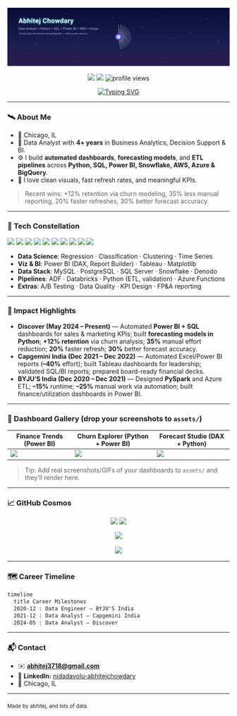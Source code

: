 <!-- Cosmic, lively, animated profile README for Abhitej -->
<p align="center">
  <img src="./assets/space-explosion.svg" alt="Space Explosion Banner" />
</p>

<p align="center">
  <a href="mailto:abhitej3718@gmail.com"><img src="https://img.shields.io/badge/Email-abhitej3718%40gmail.com-0A66C2?style=for-the-badge&logo=gmail"></a>
  <a href="https://www.linkedin.com/in/nidadavolu-abhitejchowdary"><img src="https://img.shields.io/badge/LinkedIn-Abhitej%20Chowdary-0A66C2?style=for-the-badge&logo=linkedin"></a>
  <img src="https://komarev.com/ghpvc/?username=Abhitej97&style=for-the-badge" alt="profile views"/>
</p>

<p align="center">
  <a href="https://git.io/typing-svg">
    <img src="https://readme-typing-svg.demolab.com?font=Orbitron&weight=700&size=26&duration=3300&pause=800&center=true&vCenter=true&width=920&lines=Hi%2C+I'm+Abhitej+Chowdary+%F0%9F%9A%80;Data+Analyst+%7C+Python+%7C+SQL+%7C+Power+BI;I+turn+data+into+stories+%26+dashboards;Smooth.+Lively.+Out+of+this+world." alt="Typing SVG" />
  </a>
</p>

---

### 🛰️ About Me
- 📍 Chicago, IL
- 🧠 Data Analyst with **4+ years** in Business Analytics, Decision Support & BI.
- ⚙️ I build **automated dashboards**, **forecasting models**, and **ETL pipelines** across **Python, SQL, Power BI, Snowflake, AWS, Azure & BigQuery**.
- 🌌 I love clean visuals, fast refresh rates, and meaningful KPIs.

> Recent wins: +12% retention via churn modeling, 35% less manual reporting, 20% faster refreshes, 30% better forecast accuracy.

---

### 🌠 Tech Constellation
<p>
  <img src="https://img.shields.io/badge/Python-3776AB?logo=python&logoColor=white" />
  <img src="https://img.shields.io/badge/SQL-025E8C?logo=postgresql&logoColor=white" />
  <img src="https://img.shields.io/badge/Power%20BI-F2C811?logo=powerbi&logoColor=000" />
  <img src="https://img.shields.io/badge/Tableau-E97627?logo=tableau&logoColor=white" />
  <img src="https://img.shields.io/badge/Snowflake-29B5E8?logo=snowflake&logoColor=white" />
  <img src="https://img.shields.io/badge/AWS-232F3E?logo=amazon-aws&logoColor=FF9900" />
  <img src="https://img.shields.io/badge/Azure-0078D4?logo=microsoft-azure&logoColor=white" />
  <img src="https://img.shields.io/badge/BigQuery-4285F4?logo=google-cloud&logoColor=white" />
  <img src="https://img.shields.io/badge/Excel-217346?logo=microsoft-excel&logoColor=white" />
  <img src="https://img.shields.io/badge/Git-F05032?logo=git&logoColor=white" />
</p>

- **Data Science**: Regression · Classification · Clustering · Time Series
- **Viz & BI**: Power BI (DAX, Report Builder) · Tableau · Matplotlib
- **Data Stack**: MySQL · PostgreSQL · SQL Server · Snowflake · Denodo
- **Pipelines**: ADF · Databricks · Python (ETL, validation) · Azure Functions
- **Extras**: A/B Testing · Data Quality · KPI Design · FP&A reporting

---

### 🚀 Impact Highlights
- **Discover (May 2024 – Present)** — Automated **Power BI + SQL** dashboards for sales & marketing KPIs; built **forecasting models in Python**; **+12% retention** via churn analysis; **35%** manual effort reduction; **20%** faster refresh; **30%** better forecast accuracy.  
- **Capgemini India (Dec 2021 – Dec 2022)** — Automated Excel/Power BI reports (**–40%** effort); built Tableau dashboards for leadership; validated SQL/BI reports; prepared board-ready financial decks.  
- **BYJU’S India (Dec 2020 – Dec 2021)** — Designed **PySpark** and Azure ETL; **–15%** runtime; **–25%** manual work via automation; built finance/utilization dashboards in Power BI.

---

### 🌌 Dashboard Gallery (drop your screenshots to `assets/`)
| Finance Trends (Power BI) | Churn Explorer (Python + Power BI) | Forecast Studio (DAX + Python) |
|---|---|---|
| <img src="./assets/finance-trends.png" width="300"/> | <img src="./assets/churn-explorer.gif" width="300"/> | <img src="./assets/forecast-studio.png" width="300"/> |

> Tip: Add real screenshots/GIFs of your dashboards to `assets/` and they’ll render here.

---

### 📈 GitHub Cosmos
<p align="center">
  <img height="160" src="https://github-readme-stats.vercel.app/api?username=Abhitej97&show_icons=true&theme=radical" />
  <img height="160" src="https://streak-stats.demolab.com?user=Abhitej97&theme=radical" />
</p>
<p align="center">
  <img height="160" src="https://github-readme-stats.vercel.app/api/top-langs/?username=Abhitej97&layout=compact&theme=radical" />
</p>
<p align="center">
  <img src="https://github-readme-activity-graph.vercel.app/graph?username=Abhitej97&theme=react-dark" />
</p>

---

### 🗺️ Career Timeline
```mermaid
timeline
  title Career Milestones
  2020-12 : Data Engineer — BYJU'S India
  2021-12 : Data Analyst — Capgemini India
  2024-05 : Data Analyst — Discover
```

---

### 📬 Contact
- ✉️ **abhitej3718@gmail.com**
- 🔗 **LinkedIn:** [nidadavolu-abhitejchowdary](https://www.linkedin.com/in/nidadavolu-abhitejchowdary)
- 📍 Chicago, IL
<!-- Optional: 📞 331-226-6459 -->

---


<sub>Made by abhitej, and lots of data.</sub>
